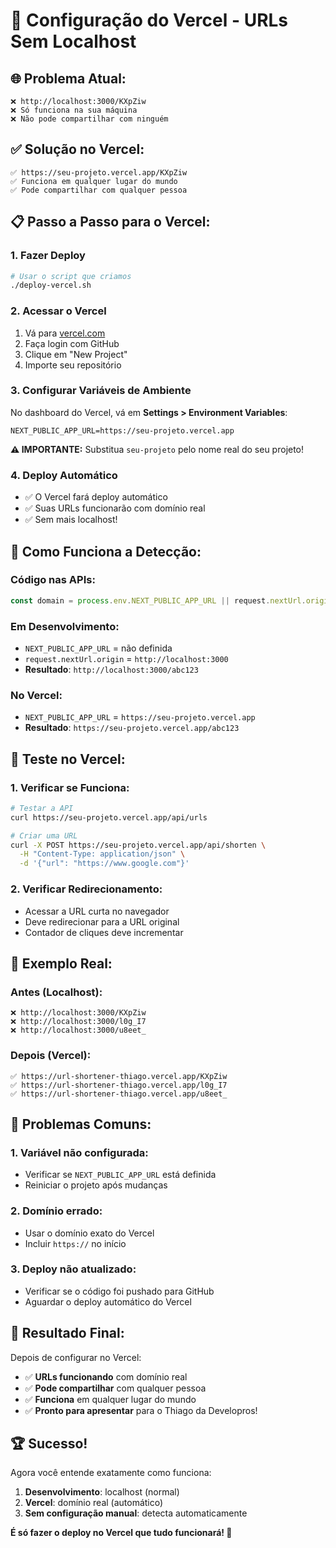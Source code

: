 # 🚀 **Configuração do Vercel - URLs Sem Localhost**

## 🌐 **Problema Atual:**
```
❌ http://localhost:3000/KXpZiw
❌ Só funciona na sua máquina
❌ Não pode compartilhar com ninguém
```

## ✅ **Solução no Vercel:**
```
✅ https://seu-projeto.vercel.app/KXpZiw
✅ Funciona em qualquer lugar do mundo
✅ Pode compartilhar com qualquer pessoa
```

## 📋 **Passo a Passo para o Vercel:**

### **1. Fazer Deploy**
```bash
# Usar o script que criamos
./deploy-vercel.sh
```

### **2. Acessar o Vercel**
1. Vá para [vercel.com](https://vercel.com)
2. Faça login com GitHub
3. Clique em "New Project"
4. Importe seu repositório

### **3. Configurar Variáveis de Ambiente**
No dashboard do Vercel, vá em **Settings > Environment Variables**:

```env
NEXT_PUBLIC_APP_URL=https://seu-projeto.vercel.app
```

**⚠️ IMPORTANTE:** Substitua `seu-projeto` pelo nome real do seu projeto!

### **4. Deploy Automático**
- ✅ O Vercel fará deploy automático
- ✅ Suas URLs funcionarão com domínio real
- ✅ Sem mais localhost!

## 🔧 **Como Funciona a Detecção:**

### **Código nas APIs:**
```typescript
const domain = process.env.NEXT_PUBLIC_APP_URL || request.nextUrl.origin;
```

### **Em Desenvolvimento:**
- `NEXT_PUBLIC_APP_URL` = não definida
- `request.nextUrl.origin` = `http://localhost:3000`
- **Resultado**: `http://localhost:3000/abc123`

### **No Vercel:**
- `NEXT_PUBLIC_APP_URL` = `https://seu-projeto.vercel.app`
- **Resultado**: `https://seu-projeto.vercel.app/abc123`

## 🧪 **Teste no Vercel:**

### **1. Verificar se Funciona:**
```bash
# Testar a API
curl https://seu-projeto.vercel.app/api/urls

# Criar uma URL
curl -X POST https://seu-projeto.vercel.app/api/shorten \
  -H "Content-Type: application/json" \
  -d '{"url": "https://www.google.com"}'
```

### **2. Verificar Redirecionamento:**
- Acessar a URL curta no navegador
- Deve redirecionar para a URL original
- Contador de cliques deve incrementar

## 🎯 **Exemplo Real:**

### **Antes (Localhost):**
```
❌ http://localhost:3000/KXpZiw
❌ http://localhost:3000/l0g_I7
❌ http://localhost:3000/u8eet_
```

### **Depois (Vercel):**
```
✅ https://url-shortener-thiago.vercel.app/KXpZiw
✅ https://url-shortener-thiago.vercel.app/l0g_I7
✅ https://url-shortener-thiago.vercel.app/u8eet_
```

## 🚨 **Problemas Comuns:**

### **1. Variável não configurada:**
- Verificar se `NEXT_PUBLIC_APP_URL` está definida
- Reiniciar o projeto após mudanças

### **2. Domínio errado:**
- Usar o domínio exato do Vercel
- Incluir `https://` no início

### **3. Deploy não atualizado:**
- Verificar se o código foi pushado para GitHub
- Aguardar o deploy automático do Vercel

## 🎉 **Resultado Final:**

Depois de configurar no Vercel:
- ✅ **URLs funcionando** com domínio real
- ✅ **Pode compartilhar** com qualquer pessoa
- ✅ **Funciona** em qualquer lugar do mundo
- ✅ **Pronto para apresentar** para o Thiago da Developros!

## 🏆 **Sucesso!**

Agora você entende exatamente como funciona:
1. **Desenvolvimento**: localhost (normal)
2. **Vercel**: domínio real (automático)
3. **Sem configuração manual**: detecta automaticamente

**É só fazer o deploy no Vercel que tudo funcionará! 🚀**
